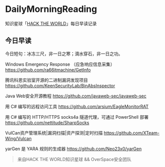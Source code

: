 # DailyMorningReading

知识星球「[HACK THE WORLD](https://public.zsxq.com/groups/225824414251.html)」每日早读记录

## 今日早读

今日短句：冰冻三尺，非一日之寒；滴水穿石，非一日之功。

Windows Emergency Response （应急响应信息采集）
https://github.com/ra66itmachine/GetInfo

腾讯科恩实验室开源的二进制漏洞发现项目
https://github.com/KeenSecurityLab/BinAbsInspector

Java Web安全开源教程
https://github.com/javaweb-sec/javaweb-sec

用 C# 编写的远程访问工具
https://github.com/arsium/EagleMonitorRAT

用 C# 编写的 HTTP/HTTPS socks4a 隧道代理，可通过 PowerShell 部署
https://github.com/nettitude/SharpSocks

VulCan资产管理系统|漏洞扫描|资产探测|定时扫描
https://github.com/XTeam-Wing/Vulcan

yarGen 是 YARA 规则的生成器
https://github.com/Neo23x0/yarGen

> 来自HACK THE WORLD知识星球 && OverSpace安全团队